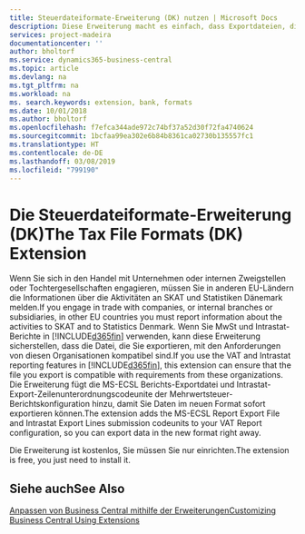 ```yaml
---
title: Steuerdateiformate-Erweiterung (DK) nutzen | Microsoft Docs
description: Diese Erweiterung macht es einfach, dass Exportdateien, die vorformatiert sind, den Bankbedingungen für elektronische Posten erfüllen.
services: project-madeira
documentationcenter: ''
author: bholtorf
ms.service: dynamics365-business-central
ms.topic: article
ms.devlang: na
ms.tgt_pltfrm: na
ms.workload: na
ms. search.keywords: extension, bank, formats
ms.date: 10/01/2018
ms.author: bholtorf
ms.openlocfilehash: f7efca344ade972c74bf37a52d30f72fa4740624
ms.sourcegitcommit: 1bcfaa99ea302e6b84b8361ca02730b135557fc1
ms.translationtype: HT
ms.contentlocale: de-DE
ms.lasthandoff: 03/08/2019
ms.locfileid: "799190"
---
```

# <a name="the-tax-file-formats-dk-extension"></a><span data-ttu-id="d4040-103">Die Steuerdateiformate-Erweiterung (DK)</span><span class="sxs-lookup"><span data-stu-id="d4040-103">The Tax File Formats (DK) Extension</span></span>
<span data-ttu-id="d4040-104">Wenn Sie sich in den Handel mit Unternehmen oder internen Zweigstellen oder Tochtergesellschaften engagieren, müssen Sie in anderen EU-Ländern die Informationen über die Aktivitäten an SKAT und Statistiken Dänemark melden.</span><span class="sxs-lookup"><span data-stu-id="d4040-104">If you engage in trade with companies, or internal branches or subsidiaries, in other EU countries you must report information about the activities to SKAT and to Statistics Denmark.</span></span> <span data-ttu-id="d4040-105">Wenn Sie MwSt und Intrastat-Berichte in [!INCLUDE[d365fin](includes/d365fin_md.md)] verwenden, kann diese Erweiterung sicherstellen, dass die Datei, die Sie exportieren, mit den Anforderungen von diesen Organisationen kompatibel sind.</span><span class="sxs-lookup"><span data-stu-id="d4040-105">If you use the VAT and Intrastat reporting features in [!INCLUDE[d365fin](includes/d365fin_md.md)], this extension can ensure that the file you export is compatible with requirements from these organizations.</span></span> <span data-ttu-id="d4040-106">Die Erweiterung fügt die MS-ECSL Berichts-Exportdatei und Intrastat-Export-Zeilenunterordnungscodeunite der Mehrwertsteuer-Berichtskonfiguration hinzu, damit Sie Daten im neuen Format sofort exportieren können.</span><span class="sxs-lookup"><span data-stu-id="d4040-106">The extension adds the MS-ECSL Report Export File and Intrastat Export Lines submission codeunits to your VAT Report configuration, so you can export data in the new format right away.</span></span>

<span data-ttu-id="d4040-107">Die Erweiterung ist kostenlos, Sie müssen Sie nur einrichten.</span><span class="sxs-lookup"><span data-stu-id="d4040-107">The extension is free, you just need to install it.</span></span>

## <a name="see-also"></a><span data-ttu-id="d4040-108">Siehe auch</span><span class="sxs-lookup"><span data-stu-id="d4040-108">See Also</span></span>
[<span data-ttu-id="d4040-109">Anpassen von Business Central mithilfe der Erweiterungen</span><span class="sxs-lookup"><span data-stu-id="d4040-109">Customizing Business Central Using Extensions</span></span>](ui-extensions.md)
